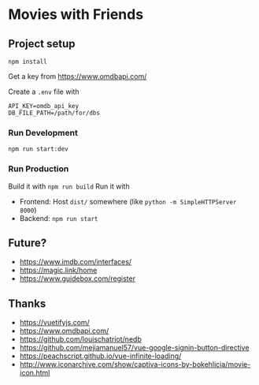 # Movies with Friends

## Project setup
```
npm install
```

Get a key from https://www.omdbapi.com/

Create a `.env` file with
```
API_KEY=omdb_api_key
DB_FILE_PATH=/path/for/dbs
```

### Run Development 
```
npm run start:dev
```

### Run Production
Build it with `npm run build`
Run it with
* Frontend: Host `dist/` somewhere (like `python -m SimpleHTTPServer 8000`)
* Backend: `npm run start`

## Future?
* https://www.imdb.com/interfaces/
* https://magic.link/home
* https://www.guidebox.com/register

## Thanks
* https://vuetifyjs.com/
* https://www.omdbapi.com/
* https://github.com/louischatriot/nedb
* https://github.com/mejiamanuel57/vue-google-signin-button-directive
* https://peachscript.github.io/vue-infinite-loading/
* http://www.iconarchive.com/show/captiva-icons-by-bokehlicia/movie-icon.html